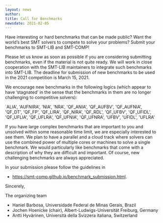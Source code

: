 ```yaml
---
layout: news
author:
title: Call for Benchmarks
newsdate: 2021-02-05
---
```

Have interesting or hard benchmarks that can be made public? Want the world’s best SMT solvers to compete to solve your problems? Submit your benchmarks to SMT-LIB and SMT-COMP!

Please let us know as soon as possible if you are considering submitting benchmarks, even if the material is not quite ready. We will work in close cooperation with the SMT-LIB maintainers to integrate such benchmarks into SMT-LIB. The deadline for submission of new benchmarks to be used in the 2021 competition is March 15, 2021.

We encourage new benchmarks in the following logics (which appear to have ‘stagnated’ in the sense that the benchmarks in them are no longer challenging to competitive solvers):

`ALIA', 'AUFNIRA', 'NIA', 'NRA', 'QF_ANIA', 'QF_AUFBV', 'QF_AUFNIA', 'QF_DT', 'QF_FP', 'QF_LIRA', 'QF_NIRA', 'QF_RDL', 'QF_UFBV', 'QF_UFIDL', 'QF_UFLIA', 'QF_UFLRA', 'QF_UFNIA', 'QF_UFNRA', 'UFBV', 'UFIDL', 'UFLRA'

If you have large complex benchmarks that are important to you and unsolved within some reasonable time limit, we are especially interested to see them. We plan to have a parallel and a cloud track where solvers can use the combined power of multiple cores or machines to solve a single benchmark.  We would particularly like benchmarks that come with a description of why they are difficult and important.  Of course, new challenging benchmarks are always appreciated.

In your submission please follow the guidelines in
* <https://smt-comp.github.io/benchmark_submission.html>.

Sincerely,

The organizing team

* Haniel Barbosa, Universidade Federal de Minas Gerais, Brazil
* Jochen Hoenicke (chair), Albert-Ludwigs-Universität Freiburg, Germany
* Antti Hyvärinen, Università della Svizzera italiana, Switzerland
